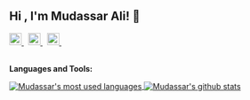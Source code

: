 ## Hi , I'm Mudassar Ali! 👋

<a href="https://twitter.com/mudassarali">
  <img alt="Mudassar's Twitter" width="22px" src="https://cdn.jsdelivr.net/npm/simple-icons@v3/icons/twitter.svg" />
</a> &nbsp;
<a href="https://www.linkedin.com/in/mudassaralifayyaz">
  <img alt="Mudassar's Linkdein" width="22px" src="https://cdn.jsdelivr.net/npm/simple-icons@v3/icons/linkedin.svg" />
</a> &nbsp;
<a href="https://stackoverflow.com/users/4597147/mudassar-ali">
  <img alt="Mudassar's StackOverflow" width="22px" src="https://cdn.jsdelivr.net/npm/simple-icons@v3/icons/stackoverflow.svg" />
</a> &nbsp;
<br/>
<br/>

**Languages and Tools:**  

<a href="https://github.com/mudiman">
  <img align="center" src="https://github-readme-stats.vercel.app/api/top-langs/?username=mudiman&theme=light&count_private=true&layout=compact&hide=php,css,html,scss" alt="Mudassar's most used languages" />
</a>
<a href="https://github.com/mudiman">
 <img align="center" src="https://github-readme-stats.vercel.app/api?username=mudiman&show_icons=true&theme=light&line_height=27&include_all_commits=true&count_private=true&hide=issues,prs,contribs" alt="Mudassar's github stats"/>
</a>